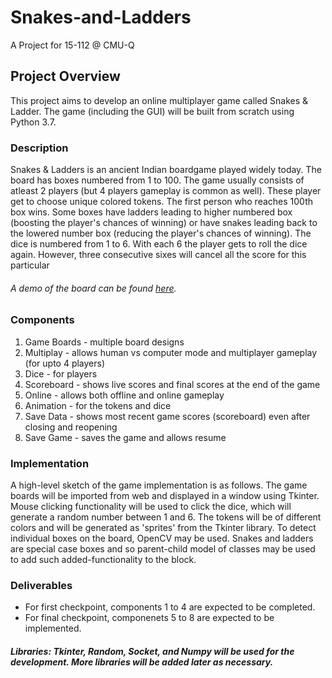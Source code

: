 # Snakes-and-Ladders
A Project for 15-112 @ CMU-Q

## Project Overview
This project aims to develop an online multiplayer game called Snakes & Ladder. The game (including the GUI) will be built from scratch using Python 3.7. 

### Description
Snakes & Ladders is an ancient Indian boardgame played widely today. The board has boxes numbered from 1 to 100. The game usually consists of atleast 2 players (but 4 players gameplay is common as well). These player get to choose unique colored tokens. The first person who reaches 100th box wins. Some boxes have ladders leading to higher numbered box (boosting the player's chances of winning) or have snakes leading back to the lowered number box (reducing the player's chances of winning). The dice is numbered from 1 to 6. With each 6 the player gets to roll the dice again. However, three consecutive sixes will cancel all the score for this particular 
###### A demo of the board can be found [here](http://toytheater.com/wp-content/uploads/snakes_and_ladders.gif).

### Components
1. Game Boards - multiple board designs  
2. Multiplay - allows human vs computer mode and multiplayer gameplay (for upto 4 players)
3. Dice - for players
4. Scoreboard - shows live scores and final scores at the end of the game
5. Online - allows both offline and online gameplay 
6. Animation - for the tokens and dice
7. Save Data - shows  most recent game scores (scoreboard) even after closing and reopening
8. Save Game - saves the game and allows resume 

### Implementation 
A high-level sketch of the game implementation is as follows. The game boards will be imported from web and displayed in a window using Tkinter. Mouse clicking functionality will be used to click the dice, which will generate a random number between 1 and 6. The tokens will be of different colors and will be generated as 'sprites' from the Tkinter library. To detect individual boxes on the board, OpenCV may be used. Snakes and ladders are special case boxes and so parent-child model of classes may be used to add such added-functionality to the block.

### Deliverables 
- For first checkpoint, components 1 to 4 are expected to be completed.
- For final checkpoint, componenets 5 to 8 are expected to be implemented. 

##### Libraries: Tkinter, Random, Socket, and Numpy will be used for the development. More libraries will be added later as necessary. 


